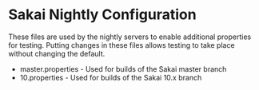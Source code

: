 # Sakai Nightly Configuration

These files are used by the nightly servers to enable additional properties for testing.
Putting changes in these files allows testing to take place without changing the default.

 * master.properties - Used for builds of the Sakai master branch
 * 10.properties - Used for builds of the Sakai 10.x branch
